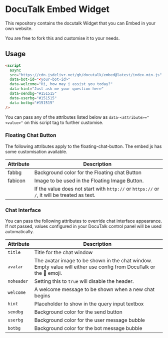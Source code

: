 # DocuTalk Embed Widget

This repository contains the docutalk Widget that you can Embed in your own website.

You are free to fork this and customise it to your needs.

## Usage

```html
<script
  async
  src="https://cdn.jsdelivr.net/gh/docutalk/embed@latest/index.min.js"
  data-bot-id="<your-bot-id>"
  data-welcome="Hi, how may i assist you today?"
  data-hint="Just ask me your question here"
  data-sendbg="#151515"
  data-userbg="#151515"
  data-botbg="#151515"
/>
```

You can pass any of the attributes listed below as `data-<attribute>="<value>"` on this script tag to further customise.

### Floating Chat Button

The following attributes apply to the floating-chat-button. The embed js has some customisation available.

| Attribute | Description                                                                                   |
| --------- | --------------------------------------------------------------------------------------------- |
| fabbg     | Background color for the Floating chat Button                                                 |
| fabicon   | Image to be used in the Floating Image Button.                                                |
|           | If the value does not start with `http://` or `https://` or `/`, it will be treated as text. |

### Chat Interface

You can pass the following attributes to override chat interface appearance. If not passed,
values configured in your DocuTalk control panel will be used automatically.

| Attribute  | Description                                                                                                        |
| ---------- | ------------------------------------------------------------------------------------------------------------------ |
| `title`    | Title for the chat window                                                                                          |
| `avatar`   | The avatar image to be shown in the chat window. Empty value will either use config from DocuTalk or the 🤖 emoji. |
| `noheader` | Setting this to `true` will disable the header.                                                                    |
| `welcome`  | A welcome message to be shown when a new chat begins                                                               |
| `hint`     | Placeholder to show in the query input textbox                                                                     |
| `sendbg`   | Background color for the send button                                                                               |
| `userbg`   | Background color for the user message bubble                                                                       |
| `botbg`    | Background color for the bot message bubble                                                                        |
